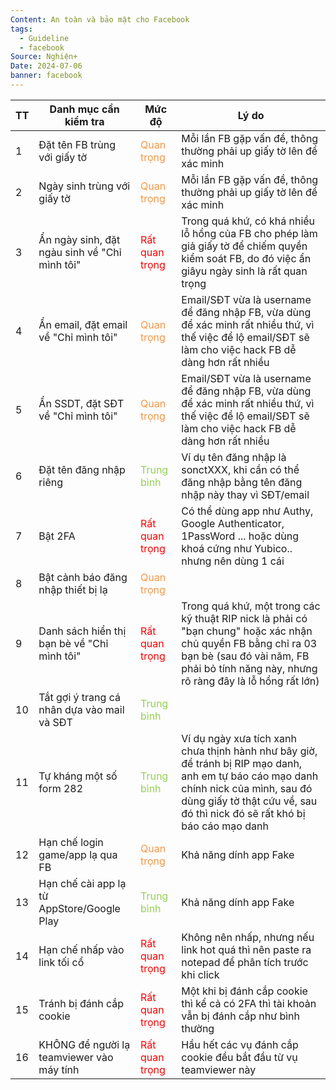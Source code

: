 ```yaml
---
Content: An toàn và bảo mật cho Facebook
tags:
  - Guideline
  - facebook
Source: Nghiện+
Date: 2024-07-06
banner: facebook
---
```


| <center>TT</center> | <center> Danh mục cần kiểm tra </center>      | <center>Mức độ</center>                     | <center>Lý do</center>                                                                                                                                                                                             |
| ------------------- | --------------------------------------------- | ------------------------------------------- | ------------------------------------------------------------------------------------------------------------------------------------------------------------------------------------------------------------------ |
| 1                   | Đặt tên FB trùng với giấy tờ                  | <font color="#f79646">Quan trọng</font>     | Mỗi lần FB gặp vấn đề, thông thường phải up giấy tờ lên để xác minh                                                                                                                                                |
| 2                   | Ngày sinh trùng với giấy tờ                   | <font color="#f79646">Quan trọng</font>     | Mỗi lần FB gặp vấn đề, thông thường phải up giấy tờ lên để xác minh                                                                                                                                                |
| 3                   | Ẩn ngày sinh, đặt ngàu sinh về "Chỉ mình tôi" | <font color="#ff0000">Rất quan trọng</font> | Trong quá khứ, có khá nhiều lỗ hổng của FB cho phép làm giả giấy tờ để chiếm quyền kiểm soát FB, do đó việc ẩn giâyu ngày sinh là rất quan trọng                                                                   |
| 4                   | Ẩn email, đặt email về "Chỉ mình tôi"         | <font color="#f79646">Quan trọng</font>     | Email/SĐT vừa là username để đăng nhập FB, vừa dùng để xác minh rất nhiều thứ, vì thế việc để lộ email/SĐT sẽ làm cho việc hack FB dễ dàng hơn rất nhiều                                                           |
| 5                   | Ẩn SSDT, đặt SĐT về "Chỉ mình tôi"            | <font color="#f79646">Quan trọng</font>     | Email/SĐT vừa là username để đăng nhập FB, vừa dùng để xác minh rất nhiều thứ, vì thế việc để lộ email/SĐT sẽ làm cho việc hack FB dễ dàng hơn rất nhiều                                                           |
| 6                   | Đặt tên đăng nhập riêng                       | <font color="#92d050">Trung bình</font>     | Ví dụ tên đăng nhập là sonctXXX, khi cần có thể đăng nhập bằng tên đăng nhập này thay vì SĐT/email                                                                                                                 |
| 7                   | Bật 2FA                                       | <font color="#ff0000">Rất quan trọng</font> | Có thể dùng app như Authy, Google Authenticator, 1PassWord ... hoặc dùng khoá cứng như Yubico.. nhưng nên dùng 1 cái                                                                                               |
| 8                   | Bật cảnh báo đăng nhập thiết bị lạ            | <font color="#f79646">Quan trọng</font>     |                                                                                                                                                                                                                    |
| 9                   | Danh sách hiển thị bạn bè về "Chỉ mình tôi"   | <font color="#ff0000">Rất quan trọng</font> | Trong quá khứ, một trong các kỹ thuật RIP nick là phải có "bạn chung" hoặc xác nhận chủ quyền FB bằng chỉ ra 03 bạn bè (sau đó vài năm, FB phải bỏ tính năng này, nhưng rõ ràng đây là lỗ hổng rất lớn)            |
| 10                  | Tắt gợi ý trang cá nhân dựa vào mail và SĐT   | <font color="#92d050">Trung bình</font>     |                                                                                                                                                                                                                    |
| 11                  | Tự kháng một số form 282                      | <font color="#92d050">Trung bình</font>     | Ví dụ ngày xưa tích xanh chưa thịnh hành như bây giờ, để tránh bị RIP mạo danh, anh em tự báo cáo mạo danh chính nick của mình, sau đó dùng giấy tờ thật cứu về, sau đó thì nick đó sẽ rất khó bị báo cáo mạo danh |
| 12                  | Hạn chế login game/app lạ qua FB              | <font color="#f79646">Quan trọng</font>     | Khả năng dính app Fake                                                                                                                                                                                             |
| 13                  | Hạn chế cài app lạ từ AppStore/Google Play    | <font color="#92d050">Trung bình</font>     | Khả năng dính app Fake                                                                                                                                                                                             |
| 14                  | Hạn chế nhấp vào link tối cổ                  | <font color="#ff0000">Rất quan trọng</font> | Không nên nhấp, nhưng nếu link hot quá thì nên paste ra notepad để phân tích trước khi click                                                                                                                       |
| 15                  | Tránh bị đánh cắp cookie                      | <font color="#ff0000">Rất quan trọng</font> | Một khi bị đánh cắp cookie thì kể cả có 2FA thì tài khoản vẫn bị đánh cắp như bình thường                                                                                                                          |
| 16                  | KHÔNG để người lạ teamviewer vào máy tính     | <font color="#ff0000">Rất quan trọng</font> | Hầu hết các vụ đánh cắp cookie đều bắt đầu từ vụ teamviewer này                                                                                                                                                    |
